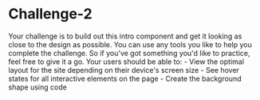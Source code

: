 # Challenge-2
Your challenge is to build out this intro component and get it looking as close to the design as possible.  You can use any tools you like to help you complete the challenge. So if you've got something you'd like to practice, feel free to give it a go.  Your users should be able to:  - View the optimal layout for the site depending on their device's screen size - See hover states for all interactive elements on the page - Create the background shape using code

